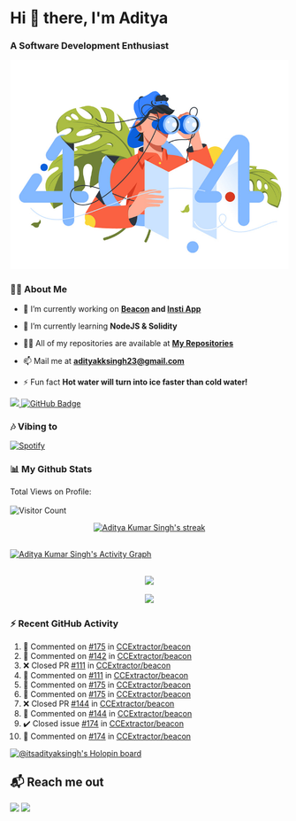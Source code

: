 <h1 align="left"> Hi 👋 there, I'm Aditya</h1>
<!-- <p align="center">
    
[![Typing SVG](https://readme-typing-svg.herokuapp.com?color=%2336BCF7&size=40&center=true&lines=Hi+There!;I'm+Aditya)](https://git.io/typing-svg)
    
</p> -->
<h3 align="left">A Software Development Enthusiast</h3>
<img src="./aditya-home.jpg" />

### 🙋‍♂️ About Me

- 🔭 I’m currently working on **[Beacon](https://github.com/CCExtractor/beacon) and [Insti App](https://github.com/IIT-BHU-InstiApp/IIT-BHU-app)**

- 🌱 I’m currently learning **NodeJS & Solidity**

- 👨‍💻 All of my repositories are available at **[My Repositories](https://github.com/ItsAdityaKSingh?tab=repositories)**

- 📫 Mail me at **adityakksingh23@gmail.com**

- ⚡ Fun fact **Hot water will turn into ice faster than cold water!**


<p align="left">
<a href="https://github.com/ItsAdityaKSingh/github-profile-views-counter">
    <img src="https://komarev.com/ghpvc/?username=itsadityaksingh">
</a> <a href="https://github.com/itsadityaksingh?tab=followers"><img src="https://img.shields.io/github/followers/itsadityaksingh?label=Followers&style=social" alt="GitHub Badge"></a>
</p>
  
### 🎶 Vibing to
[![Spotify](https://spotify-live.vercel.app/api/spotify)](https://open.spotify.com/artist/6VuMaDnrHyPL1p4EHjYLi7?si=3cl_3ZkyRLWj-AUGzT867g)

### 📊 My Github Stats

Total Views on Profile:<br><br>
![Visitor Count](https://profile-counter.glitch.me/itsadityaksingh/count.svg)
<!-- [![𝚝𝚛𝚘𝚙𝚑𝚢](https://github-profile-trophy.vercel.app/?username=ItsAdityaKSingh&column=8&margin-w=15&margin-h=15&no-bg=true&no-frame=true&theme=juicyfresh)](https://github.com/ItsAdityaKSingh)

<p align="center">
  <a>
    <img height="150" width="150" src="https://github.com/JayantGoel001/JayantGoel001/blob/master/PNG/left.png">
    <img align="center" src="https://github-readme-streak-stats.herokuapp.com/?user=ItsAdityaKSingh&theme=dark&hide_border=true"/>
    <img height="150" width="150" src="https://github.com/JayantGoel001/JayantGoel001/blob/master/PNG/right.png">
  </a>
</p> -->

<p align="center">
    <a href="https://github.com/itsadityaksingh/github-readme-streak-stats">
        <img title="🔥 Get streak stats for your profile at git.io/streak-stats" alt="Aditya Kumar Singh's streak" src="https://github-readme-streak-stats.herokuapp.com/?user=ItsAdityaKSingh&theme=highcontrast&hide_border=true&background=0D1117"/>
    </a>
</p>



<br/>
<a href="https://github.com/kailash360/github-readme-activity-graph"><img alt="Aditya Kumar Singh's Activity Graph" src="https://activity-graph.herokuapp.com/graph?username=itsadityaksingh&bg_color=0D1117&color=FF8539&line=FF8539&point=FFFFFF&hide_border=true" /></a>
<br/>
<br/>
<p align="center"><img src="https://github-readme-stats.vercel.app/api/top-langs/?username=itsadityaksingh&layout=compact"/></p>
<p align="center"><img src="https://github-readme-stats.vercel.app/api?username=ItsAdityaKSingh&show_icons=true&theme=swift" /></p>

### ⚡ Recent GitHub Activity
<!--RECENT_ACTIVITY:start-->
1. 💬 Commented on [#175](https://github.com/CCExtractor/beacon/pull/175#issuecomment-1347812251) in [CCExtractor/beacon](https://github.com/CCExtractor/beacon)
2. 💬 Commented on [#142](https://github.com/CCExtractor/beacon/pull/142#issuecomment-1343275985) in [CCExtractor/beacon](https://github.com/CCExtractor/beacon)
3. ❌ Closed PR [#111](https://github.com/CCExtractor/beacon/pull/111) in [CCExtractor/beacon](https://github.com/CCExtractor/beacon)
4. 💬 Commented on [#111](https://github.com/CCExtractor/beacon/pull/111#issuecomment-1343266053) in [CCExtractor/beacon](https://github.com/CCExtractor/beacon)
5. 💬 Commented on [#175](https://github.com/CCExtractor/beacon/pull/175#issuecomment-1343261049) in [CCExtractor/beacon](https://github.com/CCExtractor/beacon)
6. 💬 Commented on [#175](https://github.com/CCExtractor/beacon/pull/175#discussion_r1043746672) in [CCExtractor/beacon](https://github.com/CCExtractor/beacon)
7. ❌ Closed PR [#144](https://github.com/CCExtractor/beacon/pull/144) in [CCExtractor/beacon](https://github.com/CCExtractor/beacon)
8. 💬 Commented on [#144](https://github.com/CCExtractor/beacon/pull/144#issuecomment-1343256984) in [CCExtractor/beacon](https://github.com/CCExtractor/beacon)
9. ✔️ Closed issue [#174](https://github.com/CCExtractor/beacon/issues/174) in [CCExtractor/beacon](https://github.com/CCExtractor/beacon)
10. 💬 Commented on [#174](https://github.com/CCExtractor/beacon/issues/174#issuecomment-1343222575) in [CCExtractor/beacon](https://github.com/CCExtractor/beacon)
<!--RECENT_ACTIVITY:end-->

[![@itsadityaksingh's Holopin board](https://holopin.me/itsadityaksingh)](https://holopin.io/@itsadityaksingh)



## 📬 Reach me out
<p align="left">
<a href = "https://www.linkedin.com/in/itsadityaksingh/"><img src="https://img.icons8.com/fluent/48/000000/linkedin.png"/></a>
<a href = "https://www.instagram.com/itsadityaksingh/"><img src="https://img.icons8.com/fluent/48/000000/instagram-new.png"/></a>
</p>
